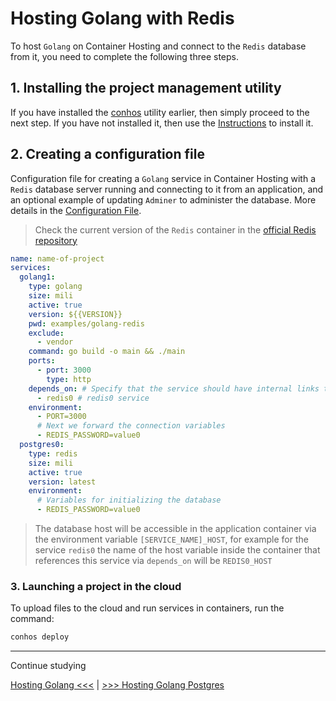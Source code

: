 # Hosting Golang with Redis

To host `Golang` on Container Hosting and connect to the `Redis` database from it, you need to complete the following three steps.

## 1. Installing the project management utility

If you have installed the [conhos](https://www.npmjs.com/package/conhos) utility earlier, then simply proceed to the next step. If you have not installed it, then use the [Instructions](./GettingStarted.md) to install it.

## 2. Creating a configuration file

Configuration file for creating a `Golang` service in Container Hosting with a `Redis` database server running and connecting to it from an application, and an optional example of updating `Adminer` to administer the database. More details in the [Configuration File](./ConfigFile.md#example_configuration_file).

> Check the current version of the `Redis` container in the [official Redis repository](https://hub.docker.com/_/redis/tags)

```yml
name: name-of-project
services:
  golang1:
    type: golang
    size: mili
    active: true
    version: ${{VERSION}}
    pwd: examples/golang-redis
    exclude:
      - vendor
    command: go build -o main && ./main
    ports:
      - port: 3000
        type: http
    depends_on: # Specify that the service should have internal links to
      - redis0 # redis0 service
    environment:
      - PORT=3000
      # Next we forward the connection variables
      - REDIS_PASSWORD=value0
  postgres0:
    type: redis
    size: mili
    active: true
    version: latest
    environment:
      # Variables for initializing the database
      - REDIS_PASSWORD=value0
```

> The database host will be accessible in the application container via the environment variable `[SERVICE_NAME]_HOST`, for example for the service `redis0` the name of the host variable inside the container that references this service via `depends_on` will be `REDIS0_HOST`

### 3. Launching a project in the cloud

To upload files to the cloud and run services in containers, run the command:

```sh
conhos deploy
```

---

Continue studying

[Hosting Golang  <<<](./HostingGolang.md) | [>>> Hosting Golang Postgres](./HostingGolangPostgres.md)
